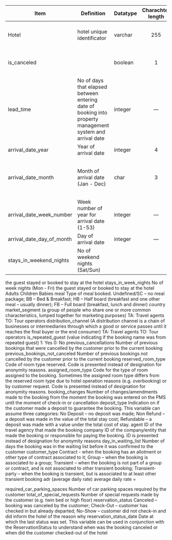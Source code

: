 |Item|Definition|Datatype|Charachter length|Acceptable values|Required
----|-----|--------|:-----------------:|:---------:|-----
Hotel| hotel unique identificator | varchar | 255 | **H1**: Resort hotel</br>**H2**: City hotel | yes
is_canceled | | boolean | 1 | **1**: Canceled </br>**0**: Not canceled | yes
lead_time |No of days that elapsed between entering date of booking into property management system and arrival date | integer | — | — | no
arrival_date_year |Year of arrival date | integer |  4 |> 2015 | yes
arrival_date_month | Month of arrival date (Jan - Dec) | char | 3 | Jan, Feb, Mar, Apr, May, Jun, Jul, Aug, Sep, Oct, Nov, Dec | yes
arrival_date_week_number | Week number of year for arrival date (1-53) | integer | — | >= 1, <= 53  | — 
arrival_date_day_of_month | Day of arrival date | integer | — | >=1, <= 31 | yes
stays_in_weekend_nights | No of weekend nights (Sat/Sun) | 

the guest stayed or booked to stay at the hotel
stays_in_week_nights
No of week nights (Mon - Fri) the guest stayed or booked to stay at the hotel
Adults
Children
Babies
meal
Type of meal booked. Undefined/SC – no meal package; BB – Bed & Breakfast; HB – Half board (breakfast and one other meal – usually dinner); FB – Full board (breakfast, lunch and dinner)
country
market_segment (a group of people who share one or more common characteristics, lumped together for marketing purposes)
TA: Travel agents
TO: Tour operators
distribution_channel (A distribution channel is a chain of businesses or intermediaries through which a good or service passes until it reaches the final buyer or the end consumer)
TA: Travel agents
TO: Tour operators
is_repeated_guest (value indicating if the booking name was from repeated guest)
1: Yes
0: No
previous_cancellations
Number of previous bookings that were cancelled by the customer prior to the current booking
previous_bookings_not_canceled
Number of previous bookings not cancelled by the customer prior to the current booking
reserved_room_type
Code of room type reserved. Code is presented instead of designation for anonymity reasons.
assigned_room_type
Code for the type of room assigned to the booking. Sometimes the assigned room type differs from the reserved room type due to hotel operation reasons (e.g. overbooking) or by customer request. Code is presented instead of designation for anonymity reasons.
booking_changes
Number of changes/amendments made to the booking from the moment the booking was entered on the PMS until the moment of check-in or cancellation
deposit_type
Indication on if the customer made a deposit to guarantee the booking. This variable can assume three categories: No Deposit – no deposit was made; Non Refund – a deposit was made in the value of the total stay cost; Refundable – a deposit was made with a value under the total cost of stay.
agent
ID of the travel agency that made the booking
company
ID of the company/entity that made the booking or responsible for paying the booking. ID is presented instead of designation for anonymity reasons
day_in_waiting_list
Number of days the booking was in the waiting list before it was confirmed to the customer
customer_type
Contract - when the booking has an allotment or other type of contract associated to it;
Group – when the booking is associated to a group;
Transient – when the booking is not part of a group or contract, and is not associated to other transient booking;
Transient-party – when the booking is transient, but is associated to at least other transient booking
adr (average daily rate)
average daily rate = 
 
required_car_parking_spaces
Number of car parking spaces required by the customer
total_of_special_requests
Number of special requests made by the customer (e.g. twin bed or high floor)
reservation_status
Canceled – booking was canceled by the customer;
Check-Out – customer has checked in but already departed;
No-Show – customer did not check-in and did inform the hotel of the reason why
reservation_status_date
Date at which the last status was set. This variable can be used in conjunction with the ReservationStatus to understand when was the booking canceled or when did the customer checked-out of the hotel